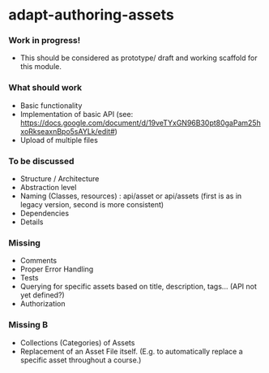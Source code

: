 # adapt-authoring-assets


### Work in progress!

* This should be considered as prototype/ draft and working scaffold for this module.

### What should work

* Basic functionality
* Implementation of basic API (see: https://docs.google.com/document/d/19veTYxGN96B30pt80gaPam25hxoRkseaxnBpo5sAYLk/edit#)
* Upload of multiple files 


### To be discussed

* Structure / Architecture
* Abstraction level
* Naming (Classes, resources) : api/asset or api/assets (first is as in legacy version, second is more consistent)
* Dependencies
* Details


### Missing
* Comments
* Proper Error Handling
* Tests
* Querying for specific assets based on title, description, tags... (API not yet defined?)
* Authorization

### Missing B
* Collections (Categories) of Assets
* Replacement of an Asset File itself. (E.g. to automatically replace a specific asset throughout a course.)



